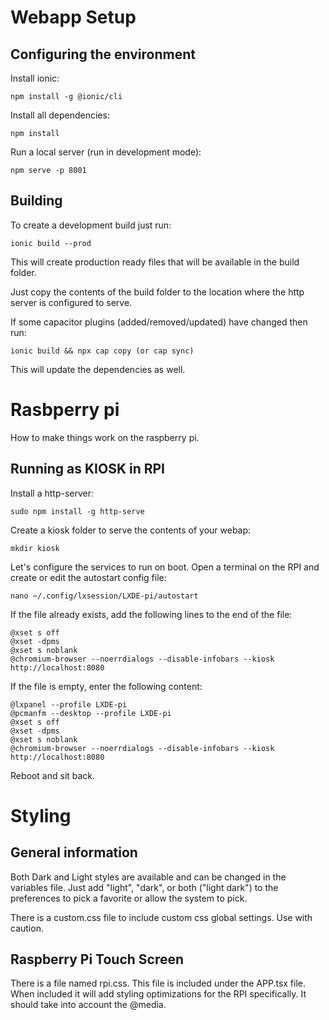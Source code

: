 # Webapp Setup 


## Configuring the environment
Install ionic:
```
npm install -g @ionic/cli
```

Install all dependencies:
```
npm install
```

Run a local server (run in development mode):
```
npm serve -p 8001
```

## Building
To create a development build just run:
```
ionic build --prod
```
This will create production ready files that will be available in the build folder. 

Just copy the contents of the build folder to the location where the http server is configured to serve.

If some capacitor plugins (added/removed/updated) have changed then run:
```
ionic build && npx cap copy (or cap sync)
```
This will update the dependencies as well.

# Rasbperry pi
How to make things work on the raspberry pi.

## Running as KIOSK in RPI
Install a http-server:
```
sudo npm install -g http-serve
```

Create a kiosk folder to serve the contents of your webap:
```
mkdir kiosk
```

Let's configure the services to run on boot. Open a terminal on the RPI and create or edit the autostart config file:
```
nano ~/.config/lxsession/LXDE-pi/autostart
```

If the file already exists, add the following lines to the end of the file:
```
@xset s off
@xset -dpms
@xset s noblank
@chromium-browser --noerrdialogs --disable-infobars --kiosk http://localhost:8080
```

If the file is empty, enter the following content:
```
@lxpanel --profile LXDE-pi
@pcmanfm --desktop --profile LXDE-pi
@xset s off
@xset -dpms
@xset s noblank
@chromium-browser --noerrdialogs --disable-infobars --kiosk http://localhost:8080
```

Reboot and sit back.


# Styling

## General information
Both Dark and Light styles are available and can be changed in the variables file. Just add "light", "dark", or both ("light dark") to the preferences to pick a favorite or allow the system to pick.

There is a custom.css file to include custom css global settings. Use with caution.

## Raspberry Pi Touch Screen
There is a file named rpi.css. This file is included under the APP.tsx file. When included it will add styling optimizations for the RPI specifically. It should take into account the @media.
